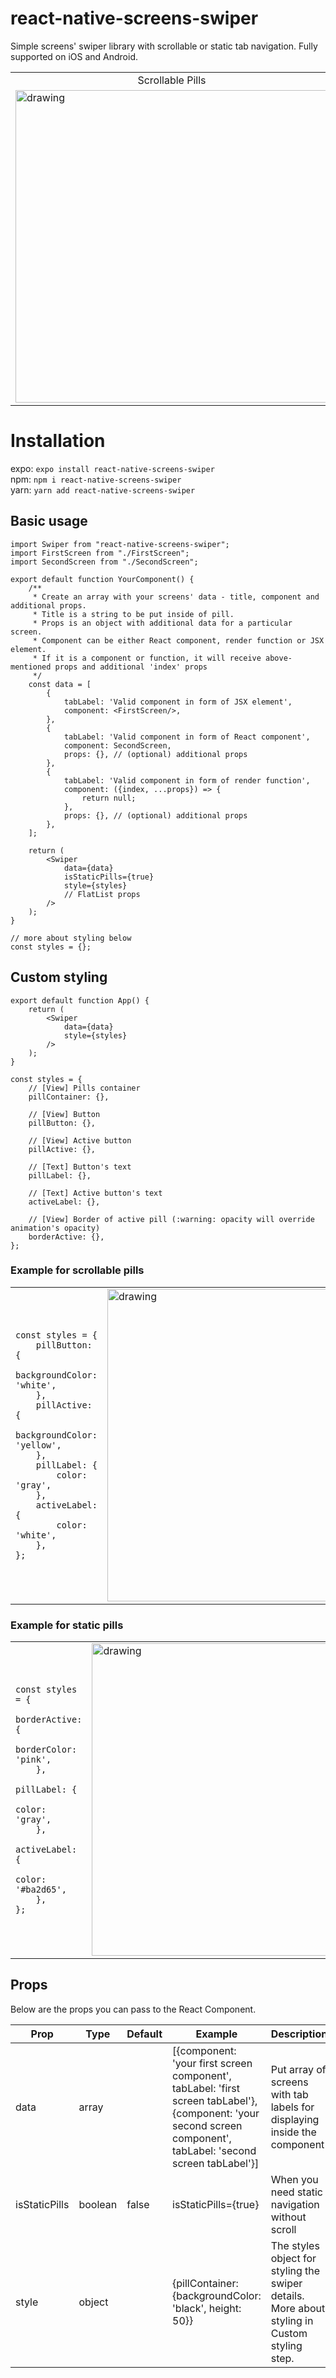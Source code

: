 # react-native-screens-swiper
Simple screens' swiper library with scrollable or static tab navigation. Fully supported on iOS and Android.

<table>
<tr>
<td align="center">Scrollable Pills</td>
<td align="center">Static Pills</td>
</tr>
<tr>
<td>
<img src="https://user-images.githubusercontent.com/47904385/112822780-a9950600-9088-11eb-91db-3b713a59128b.gif" alt="drawing" height="500"/>
</td>
<td>
<img src="https://user-images.githubusercontent.com/47904385/112823107-21fbc700-9089-11eb-9cb9-a869e31f453a.gif" alt="drawing" height="500"/>
</td>
</tr>
</table>

# Installation
expo: `expo install react-native-screens-swiper`  
npm: `npm i react-native-screens-swiper`  
yarn: `yarn add react-native-screens-swiper`

## Basic usage
```JS
import Swiper from "react-native-screens-swiper";
import FirstScreen from "./FirstScreen";
import SecondScreen from "./SecondScreen";

export default function YourComponent() {
    /**
     * Create an array with your screens' data - title, component and additional props.
     * Title is a string to be put inside of pill.
     * Props is an object with additional data for a particular screen.
     * Component can be either React component, render function or JSX element.
     * If it is a component or function, it will receive above-mentioned props and additional 'index' props
     */
    const data = [
        {
            tabLabel: 'Valid component in form of JSX element',
            component: <FirstScreen/>,
        },
        {
            tabLabel: 'Valid component in form of React component',
            component: SecondScreen,
            props: {}, // (optional) additional props
        },
        {
            tabLabel: 'Valid component in form of render function',
            component: ({index, ...props}) => {
                return null;
            },
            props: {}, // (optional) additional props
        },
    ];

    return (
        <Swiper
            data={data}
            isStaticPills={true}
            style={styles}
            // FlatList props
        />
    );
}

// more about styling below
const styles = {};
```

## Custom styling
```JS
export default function App() {
    return (
        <Swiper 
            data={data}
            style={styles}
        />
    );
}

const styles = {
    // [View] Pills container
    pillContainer: {},

    // [View] Button
    pillButton: {},

    // [View] Active button
    pillActive: {},
    
    // [Text] Button's text
    pillLabel: {},
    
    // [Text] Active button's text
    activeLabel: {},
    
    // [View] Border of active pill (:warning: opacity will override animation's opacity)
    borderActive: {},
};
```

### Example for scrollable pills
<table>
<tr>
<td>

```JS
const styles = {
    pillButton: {
        backgroundColor: 'white',
    },
    pillActive: {
        backgroundColor: 'yellow',
    },
    pillLabel: {
        color: 'gray',
    },
    activeLabel: {
        color: 'white',
    },
};
```

</td>
<td>
<img src="https://user-images.githubusercontent.com/47904385/112870894-fdbadd00-90be-11eb-8b7a-322a913af2d1.gif" alt="drawing" height="500"/>
</td>
</tr>
</table>

### Example for static pills
<table>
<tr>
<td>

```JS
const styles = {
    borderActive: {
        borderColor: 'pink',
    },
    pillLabel: {
        color: 'gray',
    },
    activeLabel: {
        color: '#ba2d65',
    },
};
```

</td>
<td>
<img src="https://user-images.githubusercontent.com/47904385/112871240-5b4f2980-90bf-11eb-9f15-d9673f247ad6.gif" alt="drawing" height="500"/>
</td>
</tr>
</table>

## Props
Below are the props you can pass to the React Component.

| Prop  | Type | Default | Example | Description |
| ------------- | ------------- | ------------- | ------------- | ------------- |
| data  | array | | [{component: 'your first screen component', tabLabel: 'first screen tabLabel'}, {component: 'your second screen component', tabLabel: 'second screen tabLabel'}] | Put array of screens with tab labels for displaying inside the component |
| isStaticPills | boolean | false | isStaticPills={true} | When you need static navigation without scroll |
| style | object | | {pillContainer: {backgroundColor: 'black', height: 50}} | The styles object for styling the swiper details. More about styling in Custom styling step.|
